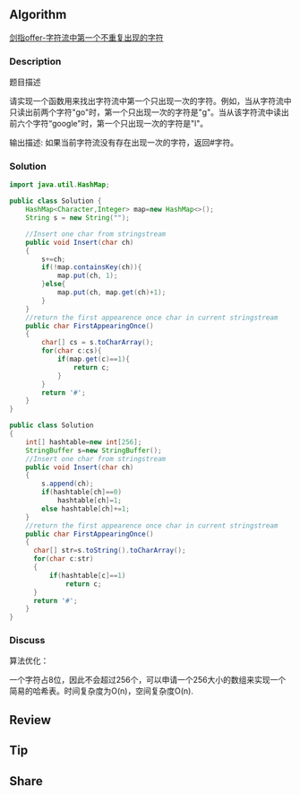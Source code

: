 ## Algorithm

[剑指offer-字符流中第一个不重复出现的字符](https://www.nowcoder.com/practice/00de97733b8e4f97a3fb5c680ee10720?tpId=13&tags=&title=&diffculty=0&judgeStatus=0&rp=1)

### Description

题目描述

请实现一个函数用来找出字符流中第一个只出现一次的字符。例如，当从字符流中只读出前两个字符"go"时，第一个只出现一次的字符是"g"。当从该字符流中读出前六个字符“google"时，第一个只出现一次的字符是"l"。

输出描述:
如果当前字符流没有存在出现一次的字符，返回#字符。

### Solution

```java
import java.util.HashMap;

public class Solution {
    HashMap<Character,Integer> map=new HashMap<>();
    String s = new String("");

    //Insert one char from stringstream
    public void Insert(char ch)
    {
        s+=ch;
        if(!map.containsKey(ch)){
            map.put(ch, 1);
        }else{
            map.put(ch, map.get(ch)+1);
        }
    }
    //return the first appearence once char in current stringstream
    public char FirstAppearingOnce()
    {
        char[] cs = s.toCharArray();
        for(char c:cs){
            if(map.get(c)==1){
                return c;
            }
        }
        return '#';
    }
}
```


```java
public class Solution
{    
    int[] hashtable=new int[256];
    StringBuffer s=new StringBuffer();
    //Insert one char from stringstream
    public void Insert(char ch)
    {
        s.append(ch);
        if(hashtable[ch]==0)
            hashtable[ch]=1;
        else hashtable[ch]+=1;
    }
    //return the first appearence once char in current stringstream
    public char FirstAppearingOnce()
    {
      char[] str=s.toString().toCharArray();
      for(char c:str)
      {
          if(hashtable[c]==1)
              return c;
      }
      return '#';
    }
}
```

### Discuss

算法优化：

一个字符占8位，因此不会超过256个，可以申请一个256大小的数组来实现一个简易的哈希表。时间复杂度为O(n)，空间复杂度O(n).


## Review


## Tip


## Share
